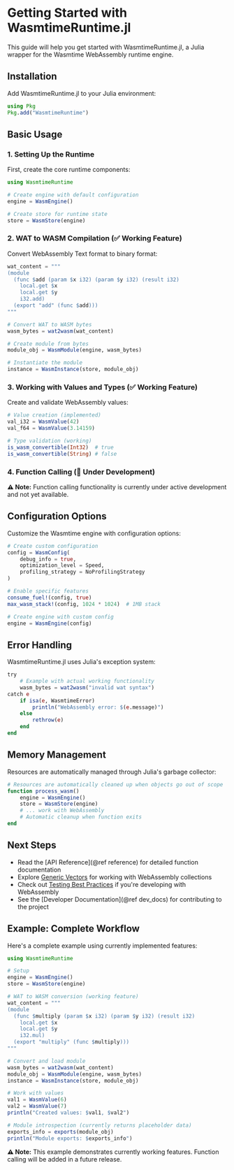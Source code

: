# Getting Started with WasmtimeRuntime.jl

This guide will help you get started with WasmtimeRuntime.jl, a Julia wrapper for the Wasmtime WebAssembly runtime engine.

## Installation

Add WasmtimeRuntime.jl to your Julia environment:

```julia
using Pkg
Pkg.add("WasmtimeRuntime")
```

## Basic Usage

### 1. Setting Up the Runtime

First, create the core runtime components:

```julia
using WasmtimeRuntime

# Create engine with default configuration
engine = WasmEngine()

# Create store for runtime state
store = WasmStore(engine)
```

### 2. WAT to WASM Compilation (✅ Working Feature)

Convert WebAssembly Text format to binary format:

```julia
wat_content = """
(module
  (func $add (param $x i32) (param $y i32) (result i32)
    local.get $x
    local.get $y
    i32.add)
  (export "add" (func $add)))
"""

# Convert WAT to WASM bytes
wasm_bytes = wat2wasm(wat_content)

# Create module from bytes
module_obj = WasmModule(engine, wasm_bytes)

# Instantiate the module
instance = WasmInstance(store, module_obj)
```

### 3. Working with Values and Types (✅ Working Feature)

Create and validate WebAssembly values:

```julia
# Value creation (implemented)
val_i32 = WasmValue(42)
val_f64 = WasmValue(3.14159)

# Type validation (working)
is_wasm_convertible(Int32)  # true
is_wasm_convertible(String) # false
```

### 4. Function Calling (🚧 Under Development)

**⚠️ Note:** Function calling functionality is currently under active development and not yet available.

## Configuration Options

Customize the Wasmtime engine with configuration options:

```julia
# Create custom configuration
config = WasmConfig(
    debug_info = true,
    optimization_level = Speed,
    profiling_strategy = NoProfilingStrategy
)

# Enable specific features
consume_fuel!(config, true)
max_wasm_stack!(config, 1024 * 1024)  # 1MB stack

# Create engine with custom config
engine = WasmEngine(config)
```

## Error Handling

WasmtimeRuntime.jl uses Julia's exception system:

```julia
try
    # Example with actual working functionality
    wasm_bytes = wat2wasm("invalid wat syntax")
catch e
    if isa(e, WasmtimeError)
        println("WebAssembly error: $(e.message)")
    else
        rethrow(e)
    end
end
```

## Memory Management

Resources are automatically managed through Julia's garbage collector:

```julia
# Resources are automatically cleaned up when objects go out of scope
function process_wasm()
    engine = WasmEngine()
    store = WasmStore(engine)
    # ... work with WebAssembly
    # Automatic cleanup when function exits
end
```

## Next Steps

- Read the [API Reference](@ref reference) for detailed function documentation
- Explore [Generic Vectors](@ref) for working with WebAssembly collections
- Check out [Testing Best Practices](@ref) if you're developing with WebAssembly
- See the [Developer Documentation](@ref dev_docs) for contributing to the project

## Example: Complete Workflow

Here's a complete example using currently implemented features:

```julia
using WasmtimeRuntime

# Setup
engine = WasmEngine()
store = WasmStore(engine)

# WAT to WASM conversion (working feature)
wat_content = """
(module
  (func $multiply (param $x i32) (param $y i32) (result i32)
    local.get $x
    local.get $y
    i32.mul)
  (export "multiply" (func $multiply)))
"""

# Convert and load module
wasm_bytes = wat2wasm(wat_content)
module_obj = WasmModule(engine, wasm_bytes)
instance = WasmInstance(store, module_obj)

# Work with values
val1 = WasmValue(6)
val2 = WasmValue(7)
println("Created values: $val1, $val2")

# Module introspection (currently returns placeholder data)
exports_info = exports(module_obj)
println("Module exports: $exports_info")
```

**⚠️ Note:** This example demonstrates currently working features. Function calling will be added in a future release.
